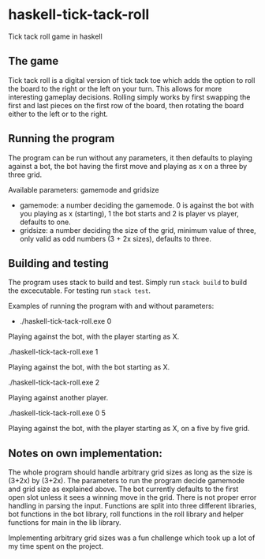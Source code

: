 # haskell-tick-tack-roll

Tick tack roll game in haskell

## The game
Tick tack roll is a digital version of tick tack toe which adds the option to roll the board to the right or the left on your turn.
This allows for more interesting gameplay decisions. Rolling simply works by first swapping the first and last pieces on the first row of the board,
then rotating the board either to the left or to the right.

## Running the program
The program can be run without any parameters, it then defaults to playing against a bot, the bot having the first move and playing as x on a three by three grid.

Available parameters: 
gamemode and gridsize

- gamemode: a number deciding the gamemode. 0 is against the bot with you playing as x (starting), 1 the bot starts and 2 is player vs player, defaults to one.
- gridsize: a number deciding the size of the grid, minimum value of three, only valid as odd numbers (3 + 2x sizes), defaults to three.

## Building and testing
The program uses stack to build and test.
Simply run `stack build` to build the excecutable.
For testing run `stack test`.

Examples of running the program with and without parameters:
- ./haskell-tick-tack-roll.exe 0

Playing against the bot, with the player starting as X.

./haskell-tick-tack-roll.exe 1

Playing against the bot, with the bot starting as X.

./haskell-tick-tack-roll.exe 2

Playing against another player.

./haskell-tick-tack-roll.exe 0 5

Playing against the bot, with the player starting as X, on a five by five grid.

## Notes on own implementation:
The whole program should handle arbitrary grid sizes as long as the size is (3+2x) by (3+2x).
The parameters to run the program decide gamemode and grid size as explained above.
The bot currently defaults to the first open slot unless it sees a winning move in the grid.
There is not proper error handling in parsing the input.
Functions are split into three different libraries, bot functions in the bot library, roll functions in the roll library and helper functions for main in the lib library.

Implementing arbitrary grid sizes was a fun challenge which took up a lot of my time spent on the project.



